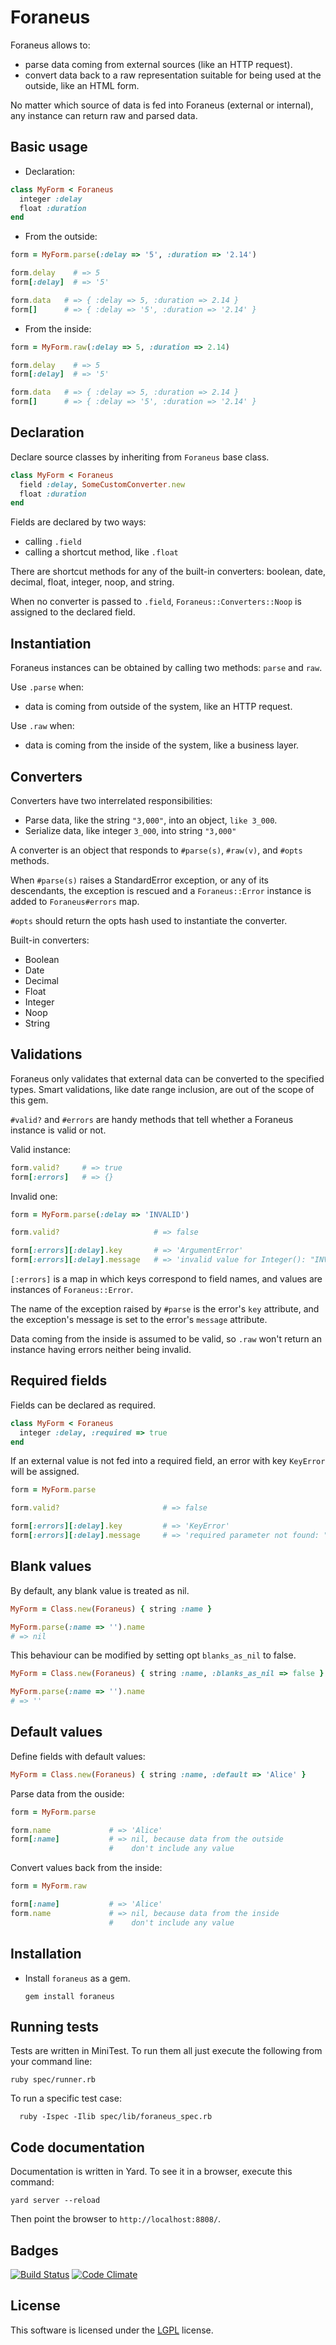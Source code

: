 # Foraneus

Foraneus allows to:
 - parse data coming from external sources (like an HTTP request).
 - convert data back to a raw representation suitable for being used at the outside, like an HTML
form.

No matter which source of data is fed into Foraneus (external or internal), any instance can return
raw and parsed data.

## Basic usage

 - Declaration:

  ``` ruby
  class MyForm < Foraneus
    integer :delay
    float :duration
  end
  ```

 - From the outside:

  ``` ruby
  form = MyForm.parse(:delay => '5', :duration => '2.14')
  ```

  ``` ruby
  form.delay    # => 5
  form[:delay]  # => '5'
  ```

  ``` ruby
  form.data   # => { :delay => 5, :duration => 2.14 }
  form[]      # => { :delay => '5', :duration => '2.14' }
  ```

 - From the inside:

  ``` ruby
  form = MyForm.raw(:delay => 5, :duration => 2.14)
  ```

  ``` ruby
  form.delay    # => 5
  form[:delay]  # => '5'
  ```

  ``` ruby
  form.data   # => { :delay => 5, :duration => 2.14 }
  form[]      # => { :delay => '5', :duration => '2.14' }
  ```

## Declaration

Declare source classes by inheriting from `Foraneus` base class.

  ``` ruby
  class MyForm < Foraneus
    field :delay, SomeCustomConverter.new
    float :duration
  end
  ```

Fields are declared by two ways:

 - calling `.field`
 - calling a shortcut method, like `.float`


There are shortcut methods for any of the built-in converters: boolean, date, decimal, float, integer,
noop, and string.

When no converter is passed to `.field`, `Foraneus::Converters::Noop` is assigned to the declared
field.

## Instantiation

Foraneus instances can be obtained by calling two methods: `parse` and `raw`.

Use `.parse` when:
 - data is coming from outside of the system, like an HTTP request.

Use `.raw` when:
 - data is coming from the inside of the system, like a business layer.

## Converters

Converters have two interrelated responsibilities:

 - Parse data, like the string `"3,000"`, into an object, `like 3_000`.
 - Serialize data, like integer `3_000`, into string `"3,000"`

A converter is an object that responds to `#parse(s)`, `#raw(v)`, and `#opts` methods.

When `#parse(s)` raises a StandardError exception, or any of its descendants, the exception is
rescued and a `Foraneus::Error` instance is added to `Foraneus#errors` map.

`#opts` should return the opts hash used to instantiate the converter.

Built-in converters:

 - Boolean
 - Date
 - Decimal
 - Float
 - Integer
 - Noop
 - String

## Validations

Foraneus only validates that external data can be converted to the specified types. Smart
validations, like date range inclusion, are out of the scope of this gem.

`#valid?` and `#errors` are handy methods that tell whether a Foraneus instance is valid or not.

Valid instance:

  ``` ruby
  form.valid?     # => true
  form[:errors]   # => {}
  ```

Invalid one:

  ``` ruby
  form = MyForm.parse(:delay => 'INVALID')

  form.valid?                     # => false

  form[:errors][:delay].key       # => 'ArgumentError'
  form[:errors][:delay].message   # => 'invalid value for Integer(): "INVALID"'
  ```

`[:errors]` is a map in which keys correspond to field names, and values are instances of
`Foraneus::Error`.

The name of the exception raised by `#parse` is the error's `key` attribute, and the exception's
message is set to the error's `message` attribute.

Data coming from the inside is assumed to be valid, so `.raw` won't return an instance having
errors neither being invalid.

## Required fields

Fields can be declared as required.

  ``` ruby
  class MyForm < Foraneus
    integer :delay, :required => true
  end
  ```

If an external value is not fed into a required field, an error with key `KeyError` will be assigned.

  ``` ruby
  form = MyForm.parse

  form.valid?                       # => false

  form[:errors][:delay].key         # => 'KeyError'
  form[:errors][:delay].message     # => 'required parameter not found: "delay"'
  ```

## Blank values

By default, any blank value is treated as nil.

  ``` ruby
  MyForm = Class.new(Foraneus) { string :name }

  MyForm.parse(:name => '').name
  # => nil
  ```

This behaviour can be modified by setting opt `blanks_as_nil` to false.

  ``` ruby
  MyForm = Class.new(Foraneus) { string :name, :blanks_as_nil => false }

  MyForm.parse(:name => '').name
  # => ''
  ```

## Default values

Define fields with default values:

  ``` ruby
  MyForm = Class.new(Foraneus) { string :name, :default => 'Alice' }
  ```

Parse data from the ouside:

  ``` ruby
  form = MyForm.parse

  form.name             # => 'Alice'
  form[:name]           # => nil, because data from the outside
                        #    don't include any value
  ```

Convert values back from the inside:

  ``` ruby
  form = MyForm.raw

  form[:name]           # => 'Alice'
  form.name             # => nil, because data from the inside
                        #    don't include any value
  ```

## Installation

 - Install `foraneus` as a gem.

    ``` shell
    gem install foraneus
    ```

## Running tests

Tests are written in MiniTest. To run them all just execute the following from your command line:

  ``` shell
  ruby spec/runner.rb
  ```

To run a specific test case:

  ``` shell
    ruby -Ispec -Ilib spec/lib/foraneus_spec.rb
  ```

## Code documentation

Documentation is written in Yard. To see it in a browser, execute this command:

  ``` shell
  yard server --reload
  ```

Then point the browser to `http://localhost:8808/`.

## Badges

[![Build Status](https://travis-ci.org/snmgian/foraneus.svg?branch=master)](https://travis-ci.org/snmgian/foraneus) [![Code Climate](https://codeclimate.com/github/snmgian/foraneus.png)](https://codeclimate.com/github/snmgian/foraneus)

## License

This software is licensed under the [LGPL][lgpl] license.

[lgpl]: https://www.gnu.org/licenses/lgpl.html
